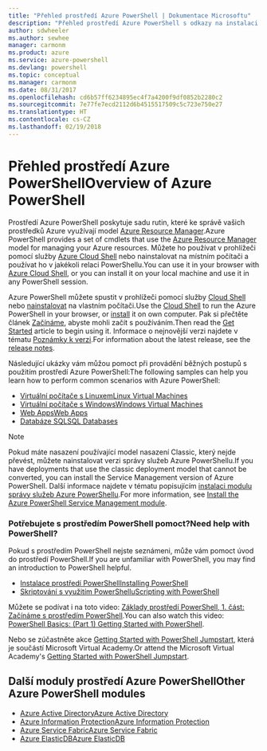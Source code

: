 ```yaml
---
title: "Přehled prostředí Azure PowerShell | Dokumentace Microsoftu"
description: "Přehled prostředí Azure PowerShell s odkazy na instalaci a konfiguraci."
author: sdwheeler
ms.author: sewhee
manager: carmonm
ms.product: azure
ms.service: azure-powershell
ms.devlang: powershell
ms.topic: conceptual
ms.manager: carmonm
ms.date: 08/31/2017
ms.openlocfilehash: cd6b57ff6234895ec4f7a4200f9df0852b2280c2
ms.sourcegitcommit: 7e77fe7ecd2112d6b4515517509c5c723e750e27
ms.translationtype: HT
ms.contentlocale: cs-CZ
ms.lasthandoff: 02/19/2018
---
```

# <a name="overview-of-azure-powershell"></a><span data-ttu-id="76dfb-103">Přehled prostředí Azure PowerShell</span><span class="sxs-lookup"><span data-stu-id="76dfb-103">Overview of Azure PowerShell</span></span>

<span data-ttu-id="76dfb-104">Prostředí Azure PowerShell poskytuje sadu rutin, které ke správě vašich prostředků Azure využívají model [Azure Resource Manager](/azure/azure-resource-manager/resource-group-overview).</span><span class="sxs-lookup"><span data-stu-id="76dfb-104">Azure PowerShell provides a set of cmdlets that use the [Azure Resource Manager](/azure/azure-resource-manager/resource-group-overview) model for managing your Azure resources.</span></span> <span data-ttu-id="76dfb-105">Můžete ho používat v prohlížeči pomocí služby [Azure Cloud Shell](/azure/cloud-shell/overview) nebo nainstalovat na místním počítači a používat ho v jakékoli relaci PowerShellu.</span><span class="sxs-lookup"><span data-stu-id="76dfb-105">You can use it in your browser with [Azure Cloud Shell](/azure/cloud-shell/overview), or you can install it on your local machine and use it in any PowerShell session.</span></span>

<span data-ttu-id="76dfb-106">Azure PowerShell můžete spustit v prohlížeči pomocí služby [Cloud Shell](/azure/cloud-shell/overview) nebo [nainstalovat](install-azurerm-ps.md) na vlastním počítači.</span><span class="sxs-lookup"><span data-stu-id="76dfb-106">Use the [Cloud Shell](/azure/cloud-shell/overview) to run the Azure PowerShell in your browser, or [install](install-azurerm-ps.md) it on own computer.</span></span> <span data-ttu-id="76dfb-107">Pak si přečtěte článek [Začínáme](get-started-azureps.md), abyste mohli začít s používáním.</span><span class="sxs-lookup"><span data-stu-id="76dfb-107">Then read the [Get Started](get-started-azureps.md) article to begin using it.</span></span> <span data-ttu-id="76dfb-108">Informace o nejnovější verzi najdete v tématu [Poznámky k verzi](release-notes-azureps.md).</span><span class="sxs-lookup"><span data-stu-id="76dfb-108">For information about the latest release, see the [release notes](release-notes-azureps.md).</span></span>

<span data-ttu-id="76dfb-109">Následující ukázky vám můžou pomoct při provádění běžných postupů s použitím prostředí Azure PowerShell:</span><span class="sxs-lookup"><span data-stu-id="76dfb-109">The following samples can help you learn how to perform common scenarios with Azure PowerShell:</span></span>

* [<span data-ttu-id="76dfb-110">Virtuální počítače s Linuxem</span><span class="sxs-lookup"><span data-stu-id="76dfb-110">Linux Virtual Machines</span></span>](/azure/virtual-machines/virtual-machines-linux-powershell-samples?toc=/powershell/azure/toc.json)
* [<span data-ttu-id="76dfb-111">Virtuální počítače s Windows</span><span class="sxs-lookup"><span data-stu-id="76dfb-111">Windows Virtual Machines</span></span>](/azure/virtual-machines/virtual-machines-windows-powershell-samples?toc=/powershell/azure/toc.json)
* [<span data-ttu-id="76dfb-112">Web Apps</span><span class="sxs-lookup"><span data-stu-id="76dfb-112">Web Apps</span></span>](/azure/app-service-web/app-service-powershell-samples?toc=/powershell/azure/toc.json)
* [<span data-ttu-id="76dfb-113">Databáze SQL</span><span class="sxs-lookup"><span data-stu-id="76dfb-113">SQL Databases</span></span>](/azure/sql-database/sql-database-powershell-samples?toc=/powershell/azure/toc.json)

> [!NOTE]
> <span data-ttu-id="76dfb-114">Pokud máte nasazení používající model nasazení Classic, který nejde převést, můžete nainstalovat verzi správy služeb Azure PowerShellu.</span><span class="sxs-lookup"><span data-stu-id="76dfb-114">If you have deployments that use the classic deployment model that cannot be converted, you can install the Service Management version of Azure PowerShell.</span></span> <span data-ttu-id="76dfb-115">Další informace najdete v tématu popisujícím [instalaci modulu správy služeb Azure PowerShellu](/powershell/azure/servicemanagement/install-azure-ps).</span><span class="sxs-lookup"><span data-stu-id="76dfb-115">For more information, see [Install the Azure PowerShell Service Management module](/powershell/azure/servicemanagement/install-azure-ps).</span></span>


### <a name="need-help-with-powershell"></a><span data-ttu-id="76dfb-116">Potřebujete s prostředím PowerShell pomoct?</span><span class="sxs-lookup"><span data-stu-id="76dfb-116">Need help with PowerShell?</span></span>

<span data-ttu-id="76dfb-117">Pokud s prostředím PowerShell nejste seznámeni, může vám pomoct úvod do prostředí PowerShell.</span><span class="sxs-lookup"><span data-stu-id="76dfb-117">If you are unfamiliar with PowerShell, you may find an introduction to PowerShell helpful.</span></span>

* [<span data-ttu-id="76dfb-118">Instalace prostředí PowerShell</span><span class="sxs-lookup"><span data-stu-id="76dfb-118">Installing PowerShell</span></span>](/powershell/scripting/installing-windows-powershell)
* [<span data-ttu-id="76dfb-119">Skriptování s využitím PowerShellu</span><span class="sxs-lookup"><span data-stu-id="76dfb-119">Scripting with PowerShell</span></span>](/powershell/scripting/scripting-with-windows-powershell)

<span data-ttu-id="76dfb-120">Můžete se podívat i na toto video: [Základy prostředí PowerShell, 1. část: Začínáme s prostředím PowerShell](https://channel9.msdn.com/Blogs/Taste-of-Premier/PowerShellBasicsPart1).</span><span class="sxs-lookup"><span data-stu-id="76dfb-120">You can also watch this video: [PowerShell Basics: (Part 1) Getting Started with PowerShell](https://channel9.msdn.com/Blogs/Taste-of-Premier/PowerShellBasicsPart1).</span></span>

<span data-ttu-id="76dfb-121">Nebo se zúčastněte akce [Getting Started with PowerShell Jumpstart](https://mva.microsoft.com/liveevents/powershell-jumpstart), která je součástí Microsoft Virtual Academy.</span><span class="sxs-lookup"><span data-stu-id="76dfb-121">Or attend the Microsoft Virtual Academy's [Getting Started with PowerShell Jumpstart](https://mva.microsoft.com/liveevents/powershell-jumpstart).</span></span>

## <a name="other-azure-powershell-modules"></a><span data-ttu-id="76dfb-122">Další moduly prostředí Azure PowerShell</span><span class="sxs-lookup"><span data-stu-id="76dfb-122">Other Azure PowerShell modules</span></span>

* [<span data-ttu-id="76dfb-123">Azure Active Directory</span><span class="sxs-lookup"><span data-stu-id="76dfb-123">Azure Active Directory</span></span>](/powershell/azure/active-directory/)
* [<span data-ttu-id="76dfb-124">Azure Information Protection</span><span class="sxs-lookup"><span data-stu-id="76dfb-124">Azure Information Protection</span></span>](/powershell/azure/aip/)
* [<span data-ttu-id="76dfb-125">Azure Service Fabric</span><span class="sxs-lookup"><span data-stu-id="76dfb-125">Azure Service Fabric</span></span>](/powershell/azure/service-fabric/)
* [<span data-ttu-id="76dfb-126">Azure ElasticDB</span><span class="sxs-lookup"><span data-stu-id="76dfb-126">Azure ElasticDB</span></span>](/powershell/azure/elasticdbjobs/)
